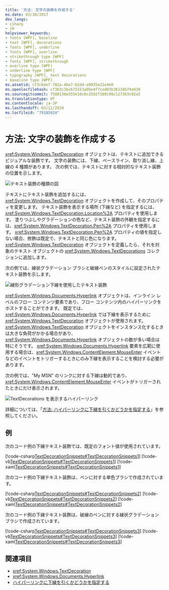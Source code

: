 ```yaml
---
title: '方法: 文字の装飾を作成する'
ms.date: 03/30/2017
dev_langs:
- csharp
- vb
helpviewer_keywords:
- fonts [WPF], baseline
- text [WPF], decorations
- fonts [WPF], underline
- fonts [WPF], overline
- strikethrough type [WPF]
- fonts [WPF], strikethrough
- overline type [WPF]
- underline type [WPF]
- typography [WPF], text decorations
- baseline type [WPF]
ms.assetid: cf3cb4e7-782a-4be7-b2d4-e0935e21e4e0
ms.openlocfilehash: cf3b3c3bcb75153a0be4f7ced03b38134b79a930
ms.sourcegitcommit: 7588136e355e10cbc2582f389c90c127363c02a5
ms.translationtype: HT
ms.contentlocale: ja-JP
ms.lasthandoff: 03/12/2020
ms.locfileid: "79185924"
---
```

# <a name="how-to-create-a-text-decoration"></a>方法: 文字の装飾を作成する
<xref:System.Windows.TextDecoration> オブジェクトは、テキストに追加できるビジュアルな装飾です。 文字の装飾には、下線、ベースライン、取り消し線、上線の 4 種類があります。 次の例では、テキストに対する相対的なテキスト装飾の位置を示します。  
  
 ![テキスト装飾の種類の図](./media/how-to-create-a-text-decoration/text-decoration-types.gif)  
  
 テキストにテキスト装飾を追加するには、<xref:System.Windows.TextDecoration> オブジェクトを作成して、そのプロパティを変更します。 テキスト装飾を表示する場所 (下線など) を指定するには、<xref:System.Windows.TextDecoration.Location%2A> プロパティを使用します。 塗りつぶしやグラデーションの色など、テキスト装飾の外観を指定するには、<xref:System.Windows.TextDecoration.Pen%2A> プロパティを使用します。 <xref:System.Windows.TextDecoration.Pen%2A> プロパティの値を指定しない場合、修飾は既定で、テキストと同じ色になります。 <xref:System.Windows.TextDecoration> オブジェクトを定義したら、それを対象のテキスト オブジェクトの <xref:System.Windows.TextDecorations> コレクションに追加します。  
  
 次の例では、線状グラデーション ブラシと破線ペンのスタイルに設定されたテキスト装飾を示します。  
  
 ![線形グラデーション下線を使用したテキスト装飾](./media/how-to-create-a-text-decoration/text-decoration-gradient.png)  
  
 <xref:System.Windows.Documents.Hyperlink> オブジェクトは、インライン レベルのフロー コンテンツ要素であり、フロー コンテンツ内のハイパーリンクをホストすることができます。 既定では、<xref:System.Windows.Documents.Hyperlink> では下線を表示するために <xref:System.Windows.TextDecoration> オブジェクトが使用されます。 <xref:System.Windows.TextDecoration> オブジェクトをインスタンス化するときは大きな負荷がかかる場合があり、<xref:System.Windows.Documents.Hyperlink> オブジェクトの数が多い場合は特にそうです。 <xref:System.Windows.Documents.Hyperlink> 要素を広範に使用する場合は、<xref:System.Windows.ContentElement.MouseEnter> イベントなどのイベントをトリガーするときにのみ下線を表示することを検討する必要があります。  
  
 次の例では、"My MSN" のリンクに対する下線は動的であり、<xref:System.Windows.ContentElement.MouseEnter> イベントがトリガーされたときにだけ表示されます。  
  
 ![TextDecorations を表示するハイパーリンク](./media/how-to-create-a-text-decoration/text-decorations-hyperlinks.png)  

 詳細については、「[方法: ハイパーリンクに下線を引くかどうかを指定する](how-to-specify-whether-a-hyperlink-is-underlined.md)」を参照してください。  
  
## <a name="example"></a>例  
 次のコード例の下線テキスト装飾では、既定のフォント値が使用されています。  
  
 [!code-csharp[TextDecorationSnippets#TextDecorationSnippets1](~/samples/snippets/csharp/VS_Snippets_Wpf/TextDecorationSnippets/CSharp/Window1.xaml.cs#textdecorationsnippets1)]
 [!code-vb[TextDecorationSnippets#TextDecorationSnippets1](~/samples/snippets/visualbasic/VS_Snippets_Wpf/TextDecorationSnippets/visualbasic/window1.xaml.vb#textdecorationsnippets1)]
 [!code-xaml[TextDecorationSnippets#TextDecorationSnippets1](~/samples/snippets/csharp/VS_Snippets_Wpf/TextDecorationSnippets/CSharp/Window1.xaml#textdecorationsnippets1)]  
  
 次のコード例の下線テキスト装飾は、ペンに対する単色ブラシで作成されています。  
  
 [!code-csharp[TextDecorationSnippets#TextDecorationSnippets2](~/samples/snippets/csharp/VS_Snippets_Wpf/TextDecorationSnippets/CSharp/Window1.xaml.cs#textdecorationsnippets2)]
 [!code-vb[TextDecorationSnippets#TextDecorationSnippets2](~/samples/snippets/visualbasic/VS_Snippets_Wpf/TextDecorationSnippets/visualbasic/window1.xaml.vb#textdecorationsnippets2)]
 [!code-xaml[TextDecorationSnippets#TextDecorationSnippets2](~/samples/snippets/csharp/VS_Snippets_Wpf/TextDecorationSnippets/CSharp/Window1.xaml#textdecorationsnippets2)]  
  
 次のコード例の下線テキスト装飾は、破線のペンに対する線状グラデーション ブラシで作成されています。  
  
 [!code-csharp[TextDecorationSnippets#TextDecorationSnippets3](~/samples/snippets/csharp/VS_Snippets_Wpf/TextDecorationSnippets/CSharp/Window1.xaml.cs#textdecorationsnippets3)]
 [!code-vb[TextDecorationSnippets#TextDecorationSnippets3](~/samples/snippets/visualbasic/VS_Snippets_Wpf/TextDecorationSnippets/visualbasic/window1.xaml.vb#textdecorationsnippets3)]
 [!code-xaml[TextDecorationSnippets#TextDecorationSnippets3](~/samples/snippets/csharp/VS_Snippets_Wpf/TextDecorationSnippets/CSharp/Window1.xaml#textdecorationsnippets3)]  
  
## <a name="see-also"></a>関連項目

- <xref:System.Windows.TextDecoration>
- <xref:System.Windows.Documents.Hyperlink>
- [ハイパーリンクに下線を引くかどうかを指定する](how-to-specify-whether-a-hyperlink-is-underlined.md)
